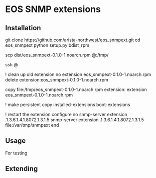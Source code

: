 EOS SNMP extensions
===================


Installation
------------

git clone https://github.com/arista-northwest/eos_snmpext.git
cd eos_snmpext
python setup.py bdist_rpm

scp dist/eos_snmpext-0.1.0-1.noarch.rpm <username>@<switch>:/tmp/

ssh <username>@<switch>

! clean up old extension
no extension eos_snmpext-0.1.0-1.noarch.rpm
delete extension:eos_snmpext-0.1.0-1.noarch.rpm

copy file:/tmp/eos_snmpext-0.1.0-1.noarch.rpm extension:
extension eos_snmpext-0.1.0-1.noarch.rpm

! make persistent
copy installed-extensions boot-extensions

! restart the extension
configure
no snmp-server extension .1.3.6.1.4.1.8072.1.3.1.5
snmp-server extension .1.3.6.1.4.1.8072.1.3.1.5 file:/var/tmp/snmpext
end

Usage
-----

For testing


Extending
---------
